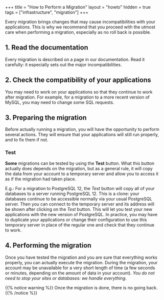 +++
title = "How to Perform a Migration"
layout = "howto"
hidden = true
tags = ["infrastructure", "migration"]
+++

Every migration brings changes that may cause incompatibilities with your applications. This is why we recommend that you proceed with the utmost care when performing a migration, especially as no roll back is possible.

## 1. Read the documentation

Every migration is described on a page in our documentation. Read it carefully: it especially sets out the major incompatibilities.

## 2. Check the compatibility of your applications

You may need to work on your applications so that they continue to work after migration. For example, for a migration to a more recent version of MySQL, you may need to change some SQL requests.

## 3. Preparing the migration

Before actually running a migration, you will have the opportunity to perform several actions. They will ensure that your applications will still run properly, and to fix them if not.

### Test

**Some** migrations can be tested by using the **Test** button. What this button actually does depends on the migration, but as a general rule, it will copy the data from your account to a temporary server and allow you to access it as if the migration had taken place.

E.g.: For a migration to PostgreSQL 12, the *Test* button will copy all of your databases to a server running PostgreSQL 12. This is a clone: your databases continue to be accessible normally via your usual PostgreSQL server. Then you can connect to the temporary server and its address will be shown after clicking on the *Test* button. This will let you test your new applications with the new version of PostgreSQL. In practice, you may have to duplicate your applications or change their configuration to use this temporary server in place of the regular one and check that they continue to work.

## 4. Performing the migration

Once you have tested the migration and you are sure that everything works properly, you can actually execute the migration. During the migration, your account may be unavailable for a very short length of time (a few seconds or minutes, depending on the amount of data in your account). *You do not need to stop your sites or databases: we handle everything*.

{{% notice warning %}}
Once the migration is done, there is no going back.
{{% /notice %}}
